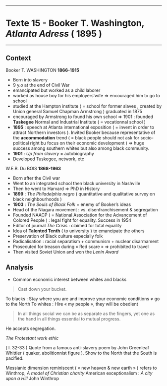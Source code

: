***
# Texte 15 - Booker T. Washington, *Atlanta Adress* ( 1895 )
***
## Context 

Booker T. WASHINGTON **1866-1915** 
- Born into slavery 
- 9 y.o at the end of Civil War 
- emancipated but worked as a child laborer 
- worked as house boy for his employers’wife ⇒ encouraged him to go to school 
- studied at the Hampton institute ( = school for former slaves , created by Union general Samuel Chapman Armstrong ) graduated in 1875
- encouraged by Armstrong to found his own school ⇒ 1901 : founded **Tuskegee** Normal and Industrial Institute ( = vocationnal school )
- **1895** : speech at Atlanta international exposition ( = invent in order to attract Northern investors ). Invited Booker because representative of the **accommodation** trend ( = black people should not ask for socio-political right bu focus on their economic development ) ⇒ huge success among southern whites but also among black community. 
- **1901** : *Up from slavery* = autobiography 
- Developed Tuskegee, network, etc 

W.E.B. Du BOIS **1868-1963**
- Born after the Civil war 
- Went to an integrated school then black university in Nashville 
- Then he went to Harvard ⇒ PhD in History 
- **1899** : *The Philadelphia negro*  ( quantitative and qualitative survey on black neighbourhoods )
- **1903** : *The Souls of Black Folk* = enemy of Booker’s ideas 
- Head of the Niagara movement : vs. disenfranchisement & segregation 
- Founded NAACP (  = National Association for the Advancement of Colored People ) : legal fight for equality. Success in 1954
- Editor of journal *The Crisis* : claimed for total equality 
- Idea of **Talented Tenth** ( to university ) to emancipate the others 
- Preservation of Black culture especially folk 
- Radicalisation : racial separatism + communism + nuclear disarmament 
- Prosecuted for treason during « Red scare » ⇒ prohibited to travel 
- Then visited Soviet Union and won the *Lenin Award*

## Analysis 

- Common economic interest between whites and blacks 

> Cast down your bucket. 

To blacks : Stay where you are and improve your economic conditions ≠ go to the North 
To whites : Hire « my people », they will be obedient 

> In all things social we can be as separate as the fingers, yet one as the hand in all things essential to mutual progress.

He accepts segregation. 

*The Protestant work ethic* 

( l. 32-33 ) Quote from a famous anti-slavery poem by John Greenleaf Whittier ( quaker, abolitionnist figure ). Show to the North that the South is pacified.  

Messianic dimension reminiscent ( « new heaven & new earth » ) refers to Winthrop, *A model of Christian charity* 
American exceptionalism : *A city upon a Hill* John Winthrop  

